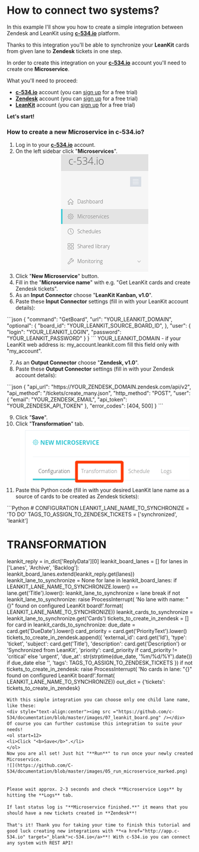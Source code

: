 # How to connect two systems? #

In this example I'll show you how to create a simple integration between Zendesk and LeanKit using **<a href="http://app.c-534.io" target="_blank">c-534.io</a>** platform.

Thanks to this integration you'll be able to synchronize your **LeanKit** cards from given lane to **Zendesk** tickets in one step.

In order to create this integration on your **<a href="http://app.c-534.io" target="_blank">c-534.io</a>** account you'll need to create one **Microservice**.

What you'll need to proceed:
* **<a href="http://app.c-534.io" target="_blank">c-534.io</a>** account (you can <a href="https://app.c-534.io/profile/signup" target="_blank">sign up</a> for a free trial)
* **<a href="http://www.zendesk.com" target="_blank">Zendesk</a>** account (you can <a href="https://www.zendesk.com/register/#getstarted" target="_blank">sign up</a> for a free trial)
* **<a href="http://leankit.com" target="_blank">LeanKit</a>** account (you can <a href="http://info.leankit.com/get-leankit" target="_blank">sign up</a> for a free trial)

**Let's start!** 

### How to create a new Microservice in c-534.io?
<ol>
<li>Log in to your <b><a href="http://app.c-534.io" target="_blank">c-534.io</a></b> account.</li>
<li>On the left sidebar click "<b>Microservices</b>".
<div style="text-align:center"><img src ="https://github.com/C-534/documentation/blob/master/images/01_navbar_microservice.png" /></div></li>
<li>Click "<b>New Microservice</b>" button.</li>
<li>Fill in the "<b>Microservice name</b>" with e.g. "Get LeanKit cards and create Zendesk tickets".</li>
<li>As an <b>Input Connector</b> choose "<b>LeanKit Kanban, v1.0</b>".</li>
<li>Paste these <b>Input Connector</b> settings (fill in with your LeanKit account details):</li>
</ol>
```json
{
  "command": "GetBoard",
  "url": "YOUR_LEANKIT_DOMAIN",
  "optional": {
    "board_id": "YOUR_LEANKIT_SOURCE_BOARD_ID",
  },
  "user": {
    "login": "YOUR_LEANKIT_LOGIN", 
    "password": "YOUR_LEANKIT_PASSWORD"
  }
}
```
YOUR_LEANKIT_DOMAIN - if your LeanKit web address is: my_account.leankit.com fill this field only with "my_account".
<ol start=7>
<li>As an <b>Output Connector</b> choose "<b>Zendesk, v1.0</b>".</li>
<li>Paste these <b>Output Connector</b> settings (fill in with your Zendesk account details):</li>
</ol>
```json
{
  "api_url": "https://YOUR_ZENDESK_DOMAIN.zendesk.com/api/v2",
  "api_method": "/tickets/create_many.json",
  "http_method": "POST",
  "user": {
    "email": "YOUR_ZENDESK_EMAIL",
    "api_token": "YOUR_ZENDESK_API_TOKEN"
  },
  "error_codes": [404, 500]
}
```
<ol start=9>
<li>Click "<b>Save</b>".</li>
<li>Click "<b>Transformation</b>" tab.</li>
<div style="text-align:center"><img src ="https://github.com/C-534/documentation/blob/master/images/03_transformation_tab_marked.png" /></div>
<li>Paste this Python code (fill in with your desired LeanKit lane name as a source of cards to be created as Zendesk tickets):</li>
</ol>
```Python
# CONFIGURATION
LEANKIT_LANE_NAME_TO_SYNCHRONIZE = 'TO DO'
TAGS_TO_ASSIGN_TO_ZENDESK_TICKETS = ['synchronized', 'leankit']

# TRANSFORMATION
leankit_reply = in_dict['ReplyData'][0]
leankit_board_lanes = []
for lanes in ['Lanes', 'Archive', 'Backlog']:
    leankit_board_lanes.extend(leankit_reply.get(lanes))
leankit_lane_to_synchronize = None
for lane in leankit_board_lanes:
    if LEANKIT_LANE_NAME_TO_SYNCHRONIZE.lower() == lane.get('Title').lower():
        leankit_lane_to_synchronize = lane
        break
if not leankit_lane_to_synchronize:
    raise ProcessInterrupt(
        'No lane with name: "{}" found on configured LeanKit board!'.format(
            LEANKIT_LANE_NAME_TO_SYNCHRONIZE))
leankit_cards_to_synchronize = leankit_lane_to_synchronize.get('Cards')
tickets_to_create_in_zendesk = []
for card in leankit_cards_to_synchronize:
    due_date = card.get('DueDate').lower()
    card_priority = card.get('PriorityText').lower()
    tickets_to_create_in_zendesk.append({
        'external_id':  card.get('Id'),
        'type':         'ticket',
        'subject':      card.get('Title'),
        'description':  card.get('Description') or 'Synchronized from LeanKit',
        'priority':     card_priority if card_priority != 'critical' else 'urgent',
        'due_at':       str(strptime(due_date, '%m/%d/%Y').date()) if due_date else '',
        'tags':         TAGS_TO_ASSIGN_TO_ZENDESK_TICKETS
    })
if not tickets_to_create_in_zendesk:
    raise ProcessInterrupt(
        'No cards in lane: "{}" found on configured LeanKit board!'.format(
            LEANKIT_LANE_NAME_TO_SYNCHRONIZE))
out_dict = {'tickets': tickets_to_create_in_zendesk}
```
With this simple integration you can choose only one child lane name, like these:
<div style="text-align:center"><img src ="https://github.com/c-534/documentation/blob/master/images/07_leankit_board.png" /></div>
Of course you can further customise this integration to suite your needs!
<ol start=12>
<li>Click "<b>Save</b>".</li>
</ol>
Now you are all set! Just hit "**Run**" to run once your newly created Microservice.
![](https://github.com/C-534/documentation/blob/master/images/05_run_microservice_marked.png)


Please wait approx. 2-3 seconds and check **Microservice Logs** by hitting the **Logs** tab.

If last status log is "**Microservice finished.**" it means that you should have a new tickets created in **Zendesk**!

That's it! Thank you for taking your time to finish this tutorial and good luck creating new integrations with **<a href="http://app.c-534.io" target="_blank">c-534.io</a>**! With c-534.io you can connect any system with REST API!